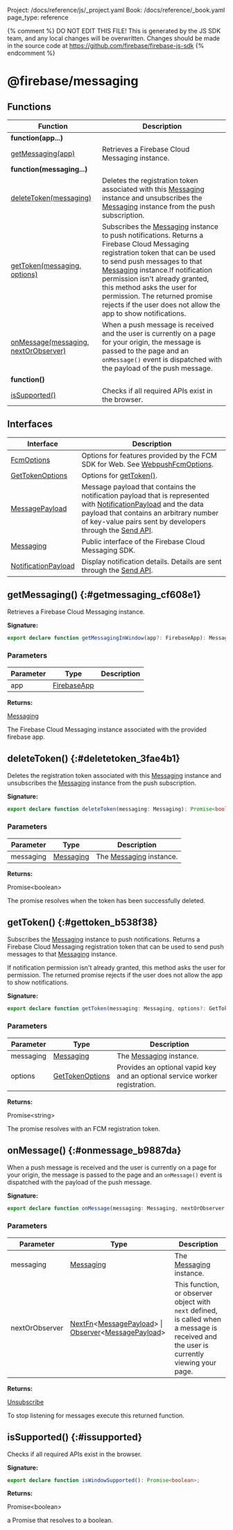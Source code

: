 Project: /docs/reference/js/_project.yaml
Book: /docs/reference/_book.yaml
page_type: reference

{% comment %}
DO NOT EDIT THIS FILE!
This is generated by the JS SDK team, and any local changes will be
overwritten. Changes should be made in the source code at
https://github.com/firebase/firebase-js-sdk
{% endcomment %}

# @firebase/messaging

## Functions

|  Function | Description |
|  --- | --- |
|  <b>function(app...)</b> |
|  [getMessaging(app)](./messaging_.md#getmessaging_cf608e1) | Retrieves a Firebase Cloud Messaging instance. |
|  <b>function(messaging...)</b> |
|  [deleteToken(messaging)](./messaging_.md#deletetoken_3fae4b1) | Deletes the registration token associated with this [Messaging](./messaging_.messaging.md#messaging_interface) instance and unsubscribes the [Messaging](./messaging_.messaging.md#messaging_interface) instance from the push subscription. |
|  [getToken(messaging, options)](./messaging_.md#gettoken_b538f38) | Subscribes the [Messaging](./messaging_.messaging.md#messaging_interface) instance to push notifications. Returns a Firebase Cloud Messaging registration token that can be used to send push messages to that [Messaging](./messaging_.messaging.md#messaging_interface) instance.<!-- -->If notification permission isn't already granted, this method asks the user for permission. The returned promise rejects if the user does not allow the app to show notifications. |
|  [onMessage(messaging, nextOrObserver)](./messaging_.md#onmessage_b9887da) | When a push message is received and the user is currently on a page for your origin, the message is passed to the page and an <code>onMessage()</code> event is dispatched with the payload of the push message. |
|  <b>function()</b> |
|  [isSupported()](./messaging_.md#issupported) | Checks if all required APIs exist in the browser. |

## Interfaces

|  Interface | Description |
|  --- | --- |
|  [FcmOptions](./messaging_.fcmoptions.md#fcmoptions_interface) | Options for features provided by the FCM SDK for Web. See [WebpushFcmOptions](https://firebase.google.com/docs/reference/fcm/rest/v1/projects.messages#webpushfcmoptions)<!-- -->. |
|  [GetTokenOptions](./messaging_.gettokenoptions.md#gettokenoptions_interface) | Options for [getToken()](./messaging_.md#gettoken_b538f38)<!-- -->. |
|  [MessagePayload](./messaging_.messagepayload.md#messagepayload_interface) | Message payload that contains the notification payload that is represented with [NotificationPayload](./messaging_.notificationpayload.md#notificationpayload_interface) and the data payload that contains an arbitrary number of key-value pairs sent by developers through the [Send API](https://firebase.google.com/docs/reference/fcm/rest/v1/projects.messages#notification)<!-- -->. |
|  [Messaging](./messaging_.messaging.md#messaging_interface) | Public interface of the Firebase Cloud Messaging SDK. |
|  [NotificationPayload](./messaging_.notificationpayload.md#notificationpayload_interface) | Display notification details. Details are sent through the [Send API](https://firebase.google.com/docs/reference/fcm/rest/v1/projects.messages#notification)<!-- -->. |

## getMessaging() {:#getmessaging_cf608e1}

Retrieves a Firebase Cloud Messaging instance.

<b>Signature:</b>

```typescript
export declare function getMessagingInWindow(app?: FirebaseApp): Messaging;
```

### Parameters

|  Parameter | Type | Description |
|  --- | --- | --- |
|  app | [FirebaseApp](./app.firebaseapp.md#firebaseapp_interface) |  |

<b>Returns:</b>

[Messaging](./messaging_.messaging.md#messaging_interface)

The Firebase Cloud Messaging instance associated with the provided firebase app.

## deleteToken() {:#deletetoken_3fae4b1}

Deletes the registration token associated with this [Messaging](./messaging_.messaging.md#messaging_interface) instance and unsubscribes the [Messaging](./messaging_.messaging.md#messaging_interface) instance from the push subscription.

<b>Signature:</b>

```typescript
export declare function deleteToken(messaging: Messaging): Promise<boolean>;
```

### Parameters

|  Parameter | Type | Description |
|  --- | --- | --- |
|  messaging | [Messaging](./messaging_.messaging.md#messaging_interface) | The [Messaging](./messaging_.messaging.md#messaging_interface) instance. |

<b>Returns:</b>

Promise&lt;boolean&gt;

The promise resolves when the token has been successfully deleted.

## getToken() {:#gettoken_b538f38}

Subscribes the [Messaging](./messaging_.messaging.md#messaging_interface) instance to push notifications. Returns a Firebase Cloud Messaging registration token that can be used to send push messages to that [Messaging](./messaging_.messaging.md#messaging_interface) instance.

If notification permission isn't already granted, this method asks the user for permission. The returned promise rejects if the user does not allow the app to show notifications.

<b>Signature:</b>

```typescript
export declare function getToken(messaging: Messaging, options?: GetTokenOptions): Promise<string>;
```

### Parameters

|  Parameter | Type | Description |
|  --- | --- | --- |
|  messaging | [Messaging](./messaging_.messaging.md#messaging_interface) | The [Messaging](./messaging_.messaging.md#messaging_interface) instance. |
|  options | [GetTokenOptions](./messaging_.gettokenoptions.md#gettokenoptions_interface) | Provides an optional vapid key and an optional service worker registration. |

<b>Returns:</b>

Promise&lt;string&gt;

The promise resolves with an FCM registration token.

## onMessage() {:#onmessage_b9887da}

When a push message is received and the user is currently on a page for your origin, the message is passed to the page and an `onMessage()` event is dispatched with the payload of the push message.

<b>Signature:</b>

```typescript
export declare function onMessage(messaging: Messaging, nextOrObserver: NextFn<MessagePayload> | Observer<MessagePayload>): Unsubscribe;
```

### Parameters

|  Parameter | Type | Description |
|  --- | --- | --- |
|  messaging | [Messaging](./messaging_.messaging.md#messaging_interface) | The [Messaging](./messaging_.messaging.md#messaging_interface) instance. |
|  nextOrObserver | [NextFn](./util.md#nextfn)<!-- -->&lt;[MessagePayload](./messaging_.messagepayload.md#messagepayload_interface)<!-- -->&gt; \| [Observer](./util.observer.md#observer_interface)<!-- -->&lt;[MessagePayload](./messaging_.messagepayload.md#messagepayload_interface)<!-- -->&gt; | This function, or observer object with <code>next</code> defined, is called when a message is received and the user is currently viewing your page. |

<b>Returns:</b>

[Unsubscribe](./util.md#unsubscribe)

To stop listening for messages execute this returned function.

## isSupported() {:#issupported}

Checks if all required APIs exist in the browser.

<b>Signature:</b>

```typescript
export declare function isWindowSupported(): Promise<boolean>;
```
<b>Returns:</b>

Promise&lt;boolean&gt;

a Promise that resolves to a boolean.

